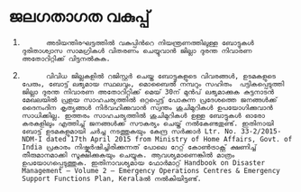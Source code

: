 # ജലഗതാഗത വകുപ്പ്

1.           അടിയന്തിരഘട്ടത്തില്‍ വകുപ്പിന്‍റെ നിയന്ത്രണത്തിലുള്ള ബോട്ടുകള്‍ ദുരിതാശ്വാസ സാമഗ്രികള്‍ വിതരണം ചെയ്യുവാന്‍ ജില്ലാ ദുരന്ത നിവാരണ അതോറിറ്റിക്ക് വിട്ടുനല്‍കുക.

2.           വിവിധ ജില്ലകളില്‍ റജിസ്റ്റര്‍ ചെയ്ത ബോട്ടുകളുടെ വിവരങ്ങള്‍, ഉടമകളുടെ പേരും, ബോട്ട് ലഭ്യമായ സ്ഥലവും, മൊബൈല്‍ നമ്പറും സഹിതം  പട്ടികപ്പെടുത്തി ജില്ലാ ദുരന്ത നിവാരണ അതോറിറ്റിക്ക് മെയ് 30ന് മുന്‍പ് ലഭ്യമാക്കുക കുട്ടനാടന്‍ മേഖലയില്‍ പ്രളയ സാഹചര്യത്തില്‍ ഒറ്റപ്പെട്ട് പോകുന്ന പ്രദേശത്തെ ജനങ്ങള്‍ക്ക് ദൈനംദിന കൃത്യങ്ങള്‍ നിര്‍വഹിക്കുവാന്‍ സ്വന്തം ശുചിമുറികള്‍ ഉപയോഗിക്കുവാന്‍ സാധിക്കില്ല. ഇത്തരം സാഹചര്യത്തില്‍ ശുചിമുറികള്‍ ഉള്ള ബോട്ടുകള്‍ ഓരോ കരകളിലും എത്തിച്ച് ജനങ്ങള്‍ക്ക് സൗകര്യം ചെയ്ത് നല്‍കേണ്ടതുണ്ട്. ഇതിനായി ബോട്ട് ഉടമകളുമായി ചര്‍ച്ച നടത്തുകയും കേന്ദ്ര സര്‍ക്കാര്‍ Ltr. No. 33-2/2015-NDM-I dated 17th April 2015 from Ministry of Home Affairs, Govt. of India പ്രകാരം നിഷ്കര്‍ഷിച്ചിരിക്കുന്നത് പോലെ റേറ്റ് കോണ്‍ട്രാക്റ്റ് ക്ഷണിച്ച് തീരുമാനമാക്കി സൂക്ഷിക്കുകയും ചെയ്യുക. ആവശ്യമാണെങ്കില്‍ മാത്രം ഉപയോഗപ്പെടുത്തുക. ഇതിനാവശ്യമായ ഫോര്‍മാറ്റ്‌ Handbook on Disaster Management – Volume 2 – Emergency Operations Centres & Emergency Support Functions Plan, Keralaല്‍ നല്‍കിയിട്ടുണ്ട്.

